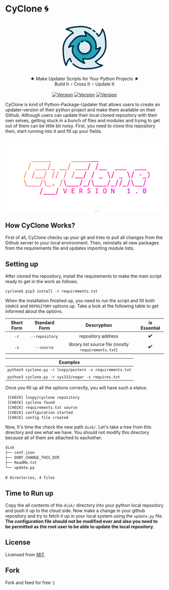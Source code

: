 # CyClone :cyclone:
<p align="center">
  <br>
  <img src="https://github.com/lnxpy/Cyclone/blob/master/icons/temp.svg" width="140">
  <br>
  <br>
  <span>★ Make Updater Scripts for Your Python Projects ★</span>
  <br>
  <span>Build It ∘ Cross It ∘ Update It</span>
  <br>
  <br>
  <a href="#"><img src="https://img.shields.io/github/issues/lnxpy/cyclone?style=flat-square" alt="Version" style="max-width:100%;"></a>
  <a href="#"><img src="https://img.shields.io/github/stars/lnxpy/cyclone?style=flat-square" alt="Version" style="max-width:100%;"></a>
  <a href="#"><img src="https://img.shields.io/github/license/lnxpy/cyclone?color=purple&style=flat-square" alt="Version" style="max-width:100%;"></a>
</p>

CyClone is kind of Python-Package-Updater that allows users to create an updater-version of their python project and make them available on their Github. Although users can update their local cloned repository with their own selves, getting stuck in a bunch of files and modules and trying to get out of them can be little bit noisy.
First, you need to clone this repository then, start running into it and fill up your fields.

<p align="center">
  <br>
  <img src="https://github.com/lnxpy/Cyclone/blob/master/icons/texture.png" width="500">
  <br>
</p>

## How CyClone Works?

First of all, CyClone checks up your git and tries to pull all changes from the Github server to your local environment. Then, reinstalls all new packages from the requirements file and updates importing module lists.

## Setting up

After cloned the repository, install the requirements to make the main script ready to get in the work as follows.
```
cyclone$ pip3 install -r requirements.txt
```
When the installation finished up, you need to run the script and fill both `SOURCE` and `REPOSITORY` options up. Take a look at the following table to get informed about the options.

| Short Form    | Standard Form    | Descryption                                          | is Essential       |
| :-----------: | :--------------: | :--------------------------------------------------: | :----------------: |
| `-r`          | `--repository`   | repository address                                   | :heavy_check_mark: |
| `-s`          | `--source`       | library list source file (mostly `requirements.txt`) | :heavy_check_mark: |

| Examples                                                  |
| --------------------------------------------------------- |
| `python3 cyclone.py -r lnxpy/postern -s requirements.txt` |
| `python3 cyclone.py -r sys313/negar -s requires.txt`      |

Once you fill up all the options correctly, you will have such a status:
```
 [CHECK] lnxpy/cyclone repository
 [CHECK] cyclone found
 [CHECK] requirements.txt source
 [CHECK] configuration started
 [CHECK] config file created
```
Now, It's time the check the new path `disk/`. Let's take a tree from this directory and see what we have. You should not modify this directory because all of them are attached to eachother.
```
disk
├── conf.json
├── DONT_CHANGE_THIS_DIR
├── ReadMe.txt
└── update.py

0 directories, 4 files
```

## Time to Run up

Copy the all contents of the `disk/` directory into your python local repository and push it up to the cloud side. Now make a change in your github repository and try to fetch it up in your local system using the `update.py` file. **The configuration file should not be modified ever and also you need to be permitted as the root user to be able to update the local repository**.

## License
Licensed from [MIT](https://opensource.org/licenses/MIT).

## Fork
Fork and feed for free :)
